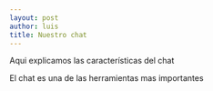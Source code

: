 ```yaml
---
layout: post
author: luis
title: Nuestro chat
---
```

Aqui explicamos las características del chat

El chat es una de las herramientas mas importantes
